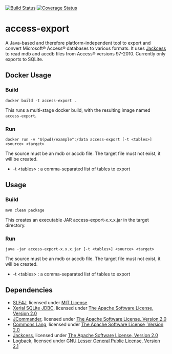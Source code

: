[![Build Status](https://travis-ci.org/hzpz/access-export.svg?branch=master)](https://travis-ci.org/hzpz/access-export)
[![Coverage Status](https://coveralls.io/repos/hzpz/access-export/badge.svg?branch=master)](https://coveralls.io/r/hzpz/access-export?branch=master)

# access-export
A Java-based and therefore platform-independent tool to export and convert Microsoft® Access® databases to various formats.
It uses [Jackcess] to read mdb and accdb files from Access® versions 97-2010.
Currently only exports to SQLite.

## Docker Usage

### Build

```shell
docker build -t access-export .
```

This runs a multi-stage docker build, with the resulting image named `access-export`.

### Run

```shell
docker run -v "$(pwd)/example":/data access-export [-t <tables>] <source> <target>
```

The source must be an mdb or accdb file. The target file must not exist, it will be created.

* -t \<tables\> : a comma-separated list of tables to export

## Usage

### Build

```shell
mvn clean package
```

This creates an executable JAR access-export-x.x.x.jar in the target directory.

### Run

```shell
java -jar access-export-x.x.x.jar [-t <tables>] <source> <target>
```

The source must be an mdb or accdb file. The target file must not exist, it will be created.

* -t \<tables\> : a comma-separated list of tables to export

## Dependencies
* [SLF4J], licensed under [MIT License]
* [Xerial SQLite JDBC], licensed under [The Apache Software License, Version 2.0]
* [JCommander], licensed under [The Apache Software License, Version 2.0]
* [Commons Lang], licensed under [The Apache Software License, Version 2.0]
* [Jackcess], licensed under [The Apache Software License, Version 2.0]
* [Logback], licensed under [GNU Lesser General Public License, Version 2.1]

[Jackcess]: http://jackcess.sourceforge.net/
[Logback]: http://logback.qos.ch/
[SLF4J]: http://www.slf4j.org/
[Xerial SQLite JDBC]: https://bitbucket.org/xerial/sqlite-jdbc
[JCommander]: http://jcommander.org/
[Commons Lang]: http://commons.apache.org/proper/commons-lang/

[GNU Lesser General Public License, Version 2.1]: http://www.gnu.org/licenses/old-licenses/lgpl-2.1.html
[MIT License]: http://opensource.org/licenses/MIT
[The Apache Software License, Version 2.0]: http://www.apache.org/licenses/LICENSE-2.0.txt

